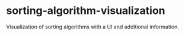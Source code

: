 # sorting-algorithm-visualization
Visualization of sorting algorithms with a UI and additional information.
